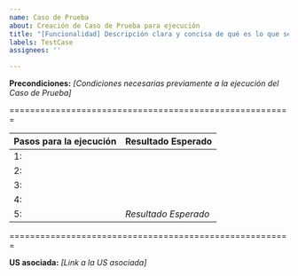 ```yaml
---
name: Caso de Prueba
about: Creación de Caso de Prueba para ejecución
title: "[Funcionalidad] Descripción clara y concisa de qué es lo que se quiere probar"
labels: TestCase
assignees: ''

---
```


**Precondiciones:**
_[Condiciones necesarias previamente a la ejecución del Caso de Prueba]_

=======================================================

Pasos para la ejecución | Resultado Esperado
------------ | -------------
1:  | 
2: | 
3: | 
4: | 
5: | _Resultado Esperado_

=======================================================

**US asociada:**
_[Link a la US asociada]_
